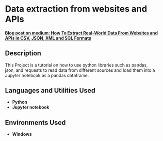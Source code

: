 <h1>Data extraction from websites and APIs</h1>

 #### [Blog post on medium: How To Extract Real-World Data From Websites and APIs in CSV, JSON, XML and SQL Formats](https://towardsdatascience.com/what-is-data-extraction-python-review-of-json-xml-apis-sql-and-csv-formats-a5470afc27b6)

<h2>Description</h2>
This Project is a tutorial on how to use python libraries such as pandas, json, and requests to read data from different sources and load them into a Jupyter notebook as a pandas dataframe.
<br />


<h2>Languages and Utilities Used</h2>

- <b>Python</b> 
- <b>Jupyter notebook</b>

<h2>Environments Used </h2>

- <b>Windows</b>



<!--
 ```diff
- text in red
+ text in green
! text in orange
# text in gray
@@ text in purple (and bold)@@
```
--!>
